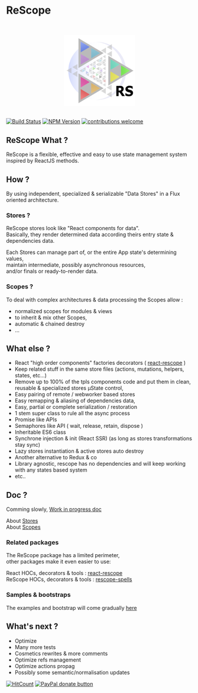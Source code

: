 
# ReScope

<br/>
<p align="center">
  <img width="192" src="./doc/assets/logo.svg">
</p>

## 
[![Build Status](https://travis-ci.org/CaipiLabs/rescope.svg?branch=master)](https://travis-ci.org/CaipiLabs/rescope)
[![NPM Version](https://badge.fury.io/js/rescope.svg?style=flat)](https://npmjs.org/package/rescope)
[![contributions welcome](https://img.shields.io/badge/contributions-welcome-brightgreen.svg?style=flat)](#)

##
## ReScope What ?

ReScope is a flexible, effective and easy to use state management system inspired by ReactJS methods.

## How ?

By using independent, specialized & serializable "Data Stores" in a Flux oriented architecture.

### Stores ?

ReScope stores look like "React components for data".<br>
Basically, they render determined data according theirs entry state & dependencies data.

Each Stores can manage part of, or the entire App state's determining values,<br>
maintain intermediate, possibly asynchronous resources,<br>
and/or finals or ready-to-render data.

### Scopes ?

To deal with complex architectures & data processing the Scopes allow :
- normalized scopes for modules & views
- to inherit & mix other Scopes,
- automatic & chained destroy
- ...

## What else ?

- React "high order components" factories decorators ( [react-rescope](https://github.com/CaipiLabs/react-rescope) )
- Keep related stuff in the same store files (actions, mutations, helpers, states, etc...)
- Remove up to 100% of the tpls components code and put them in clean, reusable & specialized stores µState control,
- Easy pairing of remote / webworker based stores
- Easy remapping & aliasing of dependencies data,
- Easy, partial or complete serialization / restoration
- 1 stem super class to rule all the async process
- Promise like APIs
- Semaphores like API ( wait, release, retain, dispose )
- Inheritable ES6 class
- Synchrone injection & init (React SSR) (as long as stores transformations stay sync)
- Lazy stores instantiation & active stores auto destroy
- Another alternative to Redux & co
- Library agnostic, rescope has no dependencies and will keep working with any states based system
- etc..

## Doc ?

Comming slowly, [Work in progress doc](doc/readme.md)

About [Stores](doc/Store.md) <br>
About [Scopes](doc/Scope.md)

### Related packages

The ReScope package has a limited perimeter, <br>
other packages make it even easier to use:<br>

React HOCs, decorators & tools : [react-rescope](https://github.com/CaipiLabs/react-rescope)<br>
ReScope HOCs, decorators & tools : [rescope-spells](https://github.com/CaipiLabs/rescope-spells)<br>

### Samples & bootstraps

The examples and bootstrap will come gradually [here](https://github.com/CaipiLabs/rescope-samples)

## What's next ?

- Optimize
- Many more tests
- Cosmetics rewrites & more comments
- Optimize refs management
- Optimize actions propag
- Possibly some semantic/normalisation updates

[![HitCount](http://hits.dwyl.io/caipilabs/Caipilabs/rescope.svg)](http://hits.dwyl.io/caipilabs/Caipilabs/rescope)
<span class="badge-paypal"><a href="https://www.paypal.com/cgi-bin/webscr?cmd=_s-xclick&hosted_button_id=VWKR3TWQ2U2AC" title="Donate to this project using Paypal"><img src="https://img.shields.io/badge/paypal-donate-yellow.svg" alt="PayPal donate button" /></a></span>

